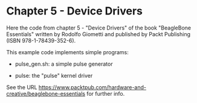 Chapter 5 - Device Drivers
==========================

Here the code from chapter 5 - "Device Drivers" of
the book "BeagleBone Essentials" written by Rodolfo Giometti and
published by Packt Publishing (ISBN 978-1-78439-352-6).

This example code implements simple programs:

* pulse_gen.sh: a simple pulse generator

* pulse: the "pulse" kernel driver


See the URL
https://www.packtpub.com/hardware-and-creative/beaglebone-essentials
for further info.
